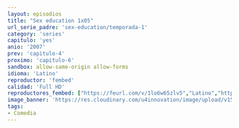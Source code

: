```yaml
---
layout: episodios
title: "Sex education 1x05"
url_serie_padre: 'sex-education/temporada-1'
category: 'series'
capitulo: 'yes'
anio: '2007'
prev: 'capitulo-4'
proximo: 'capitulo-6'
sandbox: allow-same-origin allow-forms
idioma: 'Latino'
reproductor: 'fembed'
calidad: 'Full HD'
reproductores_fembed: ["https://feurl.com/v/1lo6w65zlv5","Latino","https://animekao.xyz/v/eno80pmx091","Latino","https://jplayer.club/v/-dlk5hp0gq-08jd","Latino","https://myurlshort.live/v/02x8wsldzz3mxgj","Latino"]
image_banner: 'https://res.cloudinary.com/u4innovation/image/upload/v1565906678/sex-poster-min_yeylaj.jpg'
tags:
- Comedia
---
```












